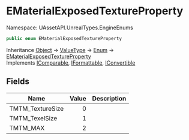 # EMaterialExposedTextureProperty

Namespace: UAssetAPI.UnrealTypes.EngineEnums

```csharp
public enum EMaterialExposedTextureProperty
```

Inheritance [Object](https://docs.microsoft.com/en-us/dotnet/api/system.object) → [ValueType](https://docs.microsoft.com/en-us/dotnet/api/system.valuetype) → [Enum](https://docs.microsoft.com/en-us/dotnet/api/system.enum) → [EMaterialExposedTextureProperty](./uassetapi.unrealtypes.engineenums.ematerialexposedtextureproperty.md)<br>
Implements [IComparable](https://docs.microsoft.com/en-us/dotnet/api/system.icomparable), [IFormattable](https://docs.microsoft.com/en-us/dotnet/api/system.iformattable), [IConvertible](https://docs.microsoft.com/en-us/dotnet/api/system.iconvertible)

## Fields

| Name | Value | Description |
| --- | --: | --- |
| TMTM_TextureSize | 0 |  |
| TMTM_TexelSize | 1 |  |
| TMTM_MAX | 2 |  |
